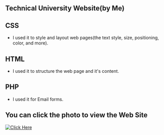## Technical University Website(by Me)


## CSS
- I used it to style and layout web pages(the text style, size, positioning, color, and more).
## HTML
- I used it to structure the web page and it's content.
## PHP
- I used it for Email forms.
## You can click the photo to view the Web Site
[<img alt="Click Here" src ="https://user-images.githubusercontent.com/109627707/192855638-195672e6-8464-4eda-ac39-711f7f571b24.png" />](https://replit.com/@Stan15321/Site#style.css)
